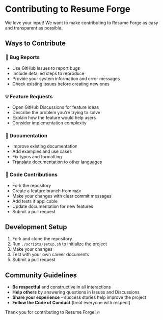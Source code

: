 # Contributing to Resume Forge

We love your input! We want to make contributing to Resume Forge as easy and transparent as possible.

## Ways to Contribute

### 🐛 Bug Reports
- Use GitHub Issues to report bugs
- Include detailed steps to reproduce
- Provide your system information and error messages
- Check existing issues before creating new ones

### 💡 Feature Requests  
- Open GitHub Discussions for feature ideas
- Describe the problem you're trying to solve
- Explain how the feature would help users
- Consider implementation complexity

### 📝 Documentation
- Improve existing documentation
- Add examples and use cases
- Fix typos and formatting
- Translate documentation to other languages

### 🔧 Code Contributions
- Fork the repository
- Create a feature branch from `main`
- Make your changes with clear commit messages
- Add tests if applicable
- Update documentation for new features
- Submit a pull request

## Development Setup

1. Fork and clone the repository
2. Run `./scripts/setup.sh` to initialize the project
3. Make your changes
4. Test with your own career documents
5. Submit a pull request

## Community Guidelines

- **Be respectful** and constructive in all interactions
- **Help others** by answering questions in Issues and Discussions
- **Share your experience** - success stories help improve the project
- **Follow the Code of Conduct** (treat everyone with respect)

Thank you for contributing to Resume Forge! 🔥
